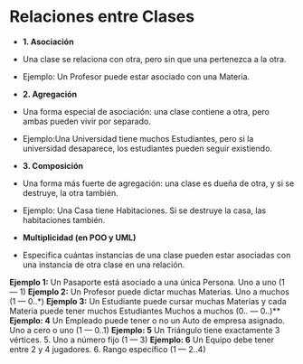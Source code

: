 # Relaciones entre Clases

- **1. Asociación**
- Una clase se relaciona con otra, pero sin que una pertenezca a la otra.
- Ejemplo: Un Profesor puede estar asociado con una Materia.

- **2. Agregación**
- Una forma especial de asociación: una clase contiene a otra, pero ambas pueden vivir por separado.
- Ejemplo:Una Universidad tiene muchos Estudiantes, pero si la universidad desaparece, los estudiantes pueden seguir existiendo.

- **3. Composición**
- Una forma más fuerte de agregación: una clase es dueña de otra, y si se destruye, la otra también.
- Ejemplo: Una Casa tiene Habitaciones. Si se destruye la casa, las habitaciones también.

- **Multiplicidad (en POO y UML)**
- Especifica cuántas instancias de una clase pueden estar asociadas con una instancia de otra clase en una relación.

**Ejemplo 1:** Un Pasaporte está asociado a una única Persona. Uno a uno (1 — 1)
**Ejemplo 2:** Un Profesor puede dictar muchas Materias. Uno a muchos (1 — 0..*)
**Ejemplo 3:** Un Estudiante puede cursar muchas Materias y cada Materia puede tener muchos Estudiantes Muchos a muchos (0.. — 0..)**
**Ejemplo: 4** Un Empleado puede tener o no un Auto de empresa asignado. Uno a cero o uno (1 — 0..1)
**Ejemplo: 5** Un Triángulo tiene exactamente 3 vértices. 5. Uno a número fijo (1 — 3)
**Ejemplo: 6** Un Equipo debe tener entre 2 y 4 jugadores. 6. Rango específico (1 — 2..4)
